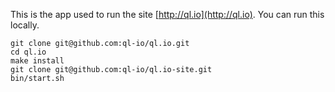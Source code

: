This is the app used to run the site [http://ql.io](http://ql.io). You can run this locally.

    git clone git@github.com:ql-io/ql.io.git
    cd ql.io
    make install
    git clone git@github.com:ql-io/ql.io-site.git
    bin/start.sh
